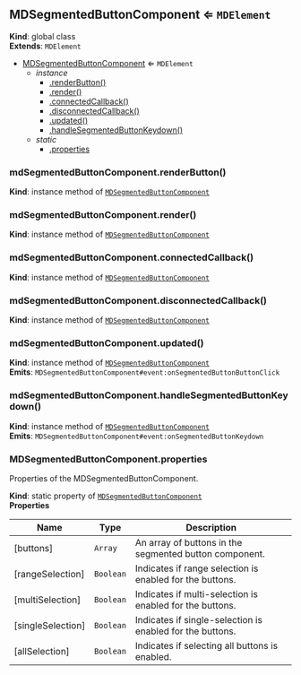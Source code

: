 <a name="MDSegmentedButtonComponent"></a>

## MDSegmentedButtonComponent ⇐ <code>MDElement</code>
**Kind**: global class  
**Extends**: <code>MDElement</code>  

* [MDSegmentedButtonComponent](#MDSegmentedButtonComponent) ⇐ <code>MDElement</code>
    * _instance_
        * [.renderButton()](#MDSegmentedButtonComponent+renderButton)
        * [.render()](#MDSegmentedButtonComponent+render)
        * [.connectedCallback()](#MDSegmentedButtonComponent+connectedCallback)
        * [.disconnectedCallback()](#MDSegmentedButtonComponent+disconnectedCallback)
        * [.updated()](#MDSegmentedButtonComponent+updated)
        * [.handleSegmentedButtonKeydown()](#MDSegmentedButtonComponent+handleSegmentedButtonKeydown)
    * _static_
        * [.properties](#MDSegmentedButtonComponent.properties)

<a name="MDSegmentedButtonComponent+renderButton"></a>

### mdSegmentedButtonComponent.renderButton()
**Kind**: instance method of [<code>MDSegmentedButtonComponent</code>](#MDSegmentedButtonComponent)  
<a name="MDSegmentedButtonComponent+render"></a>

### mdSegmentedButtonComponent.render()
**Kind**: instance method of [<code>MDSegmentedButtonComponent</code>](#MDSegmentedButtonComponent)  
<a name="MDSegmentedButtonComponent+connectedCallback"></a>

### mdSegmentedButtonComponent.connectedCallback()
**Kind**: instance method of [<code>MDSegmentedButtonComponent</code>](#MDSegmentedButtonComponent)  
<a name="MDSegmentedButtonComponent+disconnectedCallback"></a>

### mdSegmentedButtonComponent.disconnectedCallback()
**Kind**: instance method of [<code>MDSegmentedButtonComponent</code>](#MDSegmentedButtonComponent)  
<a name="MDSegmentedButtonComponent+updated"></a>

### mdSegmentedButtonComponent.updated()
**Kind**: instance method of [<code>MDSegmentedButtonComponent</code>](#MDSegmentedButtonComponent)  
**Emits**: <code>MDSegmentedButtonComponent#event:onSegmentedButtonButtonClick</code>  
<a name="MDSegmentedButtonComponent+handleSegmentedButtonKeydown"></a>

### mdSegmentedButtonComponent.handleSegmentedButtonKeydown()
**Kind**: instance method of [<code>MDSegmentedButtonComponent</code>](#MDSegmentedButtonComponent)  
**Emits**: <code>MDSegmentedButtonComponent#event:onSegmentedButtonKeydown</code>  
<a name="MDSegmentedButtonComponent.properties"></a>

### MDSegmentedButtonComponent.properties
Properties of the MDSegmentedButtonComponent.

**Kind**: static property of [<code>MDSegmentedButtonComponent</code>](#MDSegmentedButtonComponent)  
**Properties**

| Name | Type | Description |
| --- | --- | --- |
| [buttons] | <code>Array</code> | An array of buttons in the segmented button component. |
| [rangeSelection] | <code>Boolean</code> | Indicates if range selection is enabled for the buttons. |
| [multiSelection] | <code>Boolean</code> | Indicates if multi-selection is enabled for the buttons. |
| [singleSelection] | <code>Boolean</code> | Indicates if single-selection is enabled for the buttons. |
| [allSelection] | <code>Boolean</code> | Indicates if selecting all buttons is enabled. |


